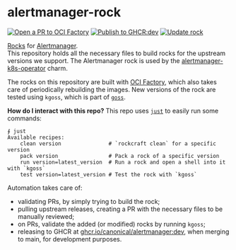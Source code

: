 # alertmanager-rock

[![Open a PR to OCI Factory](https://github.com/canonical/alertmanager-rock/actions/workflows/rock-release-oci-factory.yaml/badge.svg)](https://github.com/canonical/alertmanager-rock/actions/workflows/rock-release-oci-factory.yaml)
[![Publish to GHCR:dev](https://github.com/canonical/alertmanager-rock/actions/workflows/rock-release-dev.yaml/badge.svg)](https://github.com/canonical/alertmanager-rock/actions/workflows/rock-release-dev.yaml)
[![Update rock](https://github.com/canonical/alertmanager-rock/actions/workflows/rock-update.yaml/badge.svg)](https://github.com/canonical/alertmanager-rock/actions/workflows/rock-update.yaml)

[Rocks](https://canonical-rockcraft.readthedocs-hosted.com/en/latest/) for [Alertmanager](https://prometheus.io/docs/alerting/latest/alertmanager/).  
This repository holds all the necessary files to build rocks for the upstream versions we support. The Alertmanager rock is used by the [alertmanager-k8s-operator](https://github.com/canonical/alertmanager-k8s-operator) charm.

The rocks on this repository are built with [OCI Factory](https://github.com/canonical/oci-factory/), which also takes care of periodically rebuilding the images. New versions of the rock are tested using `kgoss`, which is part of [`goss`](https://github.com/goss-org/goss).

**How do I interact with this repo?** This repo uses [`just`](https://github.com/casey/just) to easily run some commands:
```
∮ just
Available recipes:
    clean version               # `rockcraft clean` for a specific version
    pack version                # Pack a rock of a specific version
    run version=latest_version  # Run a rock and open a shell into it with `kgoss`
    test version=latest_version # Test the rock with `kgoss`
```


Automation takes care of:
* validating PRs, by simply trying to build the rock;
* pulling upstream releases, creating a PR with the necessary files to be manually reviewed;
* on PRs, validate the added (or modified) rocks by running `kgoss`;
* releasing to GHCR at [ghcr.io/canonical/alertmanager:dev](https://ghcr.io/canonical/alertmanager:dev), when merging to main, for development purposes.
